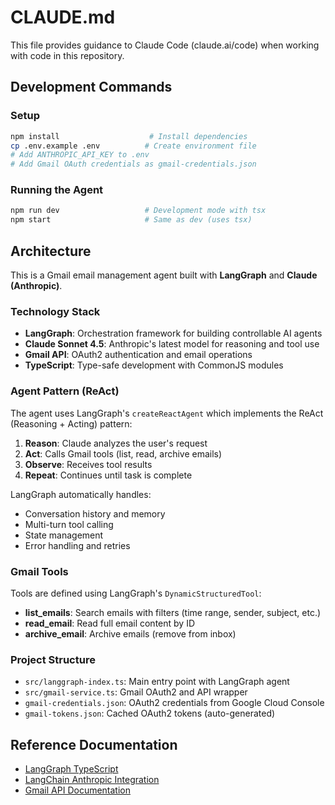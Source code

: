 # CLAUDE.md

This file provides guidance to Claude Code (claude.ai/code) when working with code in this repository.

## Development Commands

### Setup
```bash
npm install                    # Install dependencies
cp .env.example .env          # Create environment file
# Add ANTHROPIC_API_KEY to .env
# Add Gmail OAuth credentials as gmail-credentials.json
```

### Running the Agent
```bash
npm run dev                   # Development mode with tsx
npm start                     # Same as dev (uses tsx)
```

## Architecture

This is a Gmail email management agent built with **LangGraph** and **Claude (Anthropic)**.

### Technology Stack
- **LangGraph**: Orchestration framework for building controllable AI agents
- **Claude Sonnet 4.5**: Anthropic's latest model for reasoning and tool use
- **Gmail API**: OAuth2 authentication and email operations
- **TypeScript**: Type-safe development with CommonJS modules

### Agent Pattern (ReAct)
The agent uses LangGraph's `createReactAgent` which implements the ReAct (Reasoning + Acting) pattern:
1. **Reason**: Claude analyzes the user's request
2. **Act**: Calls Gmail tools (list, read, archive emails)
3. **Observe**: Receives tool results
4. **Repeat**: Continues until task is complete

LangGraph automatically handles:
- Conversation history and memory
- Multi-turn tool calling
- State management
- Error handling and retries

### Gmail Tools
Tools are defined using LangGraph's `DynamicStructuredTool`:
- **list_emails**: Search emails with filters (time range, sender, subject, etc.)
- **read_email**: Read full email content by ID
- **archive_email**: Archive emails (remove from inbox)

### Project Structure
- `src/langgraph-index.ts`: Main entry point with LangGraph agent
- `src/gmail-service.ts`: Gmail OAuth2 and API wrapper
- `gmail-credentials.json`: OAuth2 credentials from Google Cloud Console
- `gmail-tokens.json`: Cached OAuth2 tokens (auto-generated)

## Reference Documentation
- [LangGraph TypeScript](https://langchain-ai.github.io/langgraphjs/)
- [LangChain Anthropic Integration](https://js.langchain.com/docs/integrations/platforms/anthropic/)
- [Gmail API Documentation](https://developers.google.com/gmail/api)
